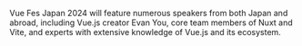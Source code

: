 Vue Fes Japan 2024 will feature numerous speakers from both Japan and abroad, including Vue.js creator Evan You, core team members of Nuxt and Vite, and experts with extensive knowledge of Vue.js and its ecosystem.

